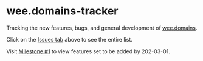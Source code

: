 # wee.domains-tracker
Tracking the new features, bugs, and general development of [wee.domains](https://wee.domains).

Click on the [Issues tab](https://github.com/timbowhite/wee.domains-tracker/issues) above to see the entire list.

Visit [Milestone #1](https://github.com/timbowhite/wee.domains-tracker/milestone/1) to view features set to be added by 202-03-01.
